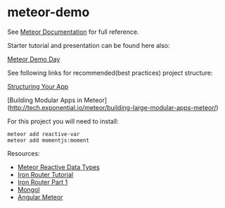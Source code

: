# meteor-demo

See [Meteor Documentation](http://docs.meteor.com/#/full/quickstart) for full reference.

Starter tutorial and presentation can be found here also:

[Meteor Demo Day](http://slides.com/jasonsewell/meteor-day#/)

See following links for recommended(best practices) project structure:

[Structuring Your App](http://docs.meteor.com/#/full/structuringyourapp)

[Building Modular Apps in Meteor]
(http://tech.exponential.io/meteor/building-large-modular-apps-meteor/)

For this project you will need to install:

```
meteor add reactive-var
meteor add momentjs:moment

```

Resources:
* [Meteor Reactive Data Types](http://richsilv.github.io/meteor/meteor-reactive-data-types/)
* [Iron Router Tutorial](http://www.manuel-schoebel.com/blog/iron-router-tutorial)
* [Iron Router Part 1](http://meteortips.com/tutorial/iron-router-part-1/)
* [Mongol](https://github.com/msavin/Mongol)
* [Angular Meteor](https://www.youtube.com/watch?v=uFmf-DeCdEE)